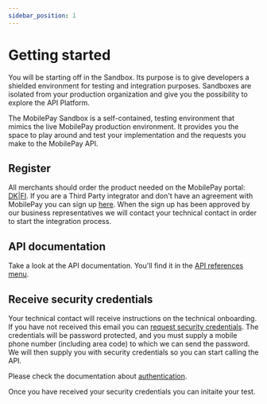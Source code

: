 ```yaml
---
sidebar_position: 1
---
```


# Getting started

You will be starting off in the Sandbox. Its purpose is to give developers a shielded environment for testing and integration purposes. Sandboxes are isolated from your production organization and give you the possibility to explore the API Platform.

The MobilePay Sandbox is a self-contained, testing environment that mimics the live MobilePay production environment. It provides you the space to play around and test your implementation and the requests you make to the MobilePay API.

## Register

All merchants should order the product needed on the MobilePay portal: [DK](https://admin.mobilepay.dk/)|[FI](https://admin.mobilepay.fi/). If you are a Third Party integrator and don't have an agreement with MobilePay you can sign up [here](https://www.mobilepaygroup.com/partner/signup). When the sign up has been approved by our business representatives we will contact your technical contact in order to start the integration process.

## API documentation

Take a look at the API documentation. You'll find it in the [API references menu](/api/pos).

## Receive security credentials

Your technical contact will receive instructions on the technical onboarding. If you have not received this email you can [request security credentials](mailto:developer@vippsmobilepay.com?subject=Request%20security%20credentials%20MobilePay%20PoS%20sandbox&amp;body=Hi%20Developer%20support%2C%0A%0AWe%20have%20completede%20step%201-3%20and%20wish%20to%20request%20security%20credentials%20for%20organization%3A%0A%0AThe%20password%20for%20the%20zip-file%20can%20be%20sent%20to%20phone%20number%20%28including%20area%20code%29%3A%0A%20%0ABest%20regards"). The credentials will be password protected, and you must supply a mobile phone number (including area code) to which we can send the password. We will then supply you with security credentials so you can start calling the API.

Please check the documentation about [authentication](/docs/pos/authentication).

Once you have received your security credentials you can initaite your test.
